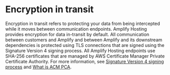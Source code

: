 # Encryption in transit<a name="encryption-in-transit"></a>

Encryption in transit refers to protecting your data from being intercepted while it moves between communication endpoints\. Amplify Hosting provides encryption for data in\-transit by default\. All communication between customers and Amplify and between Amplify and its downstream dependencies is protected using TLS connections that are signed using the Signature Version 4 signing process\. All Amplify Hosting endpoints use SHA\-256 certificates that are managed by AWS Certificate Manager Private Certificate Authority\. For more information, see [Signature Version 4 signing process](https://docs.aws.amazon.com/general/latest/gr/signature-version-4.html) and [What is ACM PCA](https://docs.aws.amazon.com/acm-pca/latest/userguide/PcaWelcome.html)\.